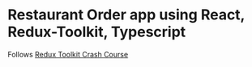 # Restaurant Order app using React, Redux-Toolkit, Typescript
Follows [Redux Toolkit Crash Course](https://github.com/harblaith7/Redux-Toolkit-Crash-Course) 